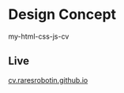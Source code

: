 # Design Concept

my-html-css-js-cv

## Live

[cv.raresrobotin.github.io](https://raresrobotin.github.io/cv.raresrobotin.github.io)
